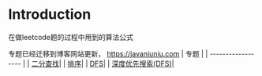# Introduction

在做leetcode题的过程中用到的算法公式

专题已经迁移到博客网站更新， https://javaniuniu.com
| 专题               |
| ------------------ |
| [二分查找](二分查找.md)|
| [排序](二分查找.md)|
| [DFS](DFS.md)|
| [深度优先搜索(DFS)](BFS.md)|
